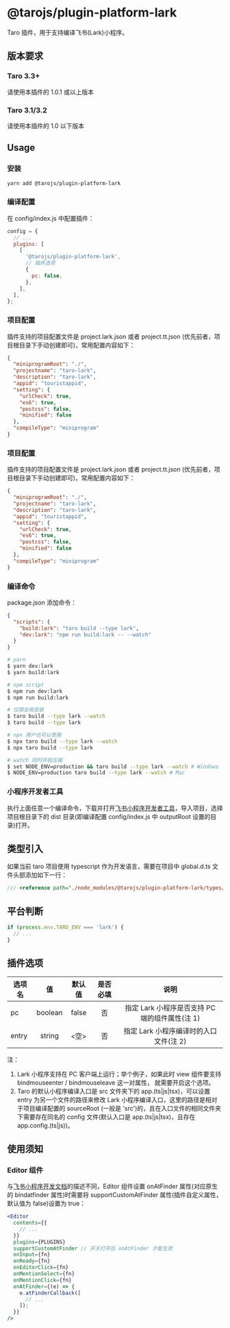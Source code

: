 # @tarojs/plugin-platform-lark

Taro 插件，用于支持编译飞书(Lark)小程序。

## 版本要求

### Taro 3.3+

请使用本插件的 1.0.1 或以上版本

### Taro 3.1/3.2

请使用本插件的 1.0 以下版本

## Usage

### 安装

```bash
yarn add @tarojs/plugin-platform-lark
```

### 编译配置

在 config/index.js 中配置插件：

```js
config = {
  // ...
  plugins: [
    [
      '@tarojs/plugin-platform-lark',
      // 插件选项
      {
        pc: false,
      },
    ],
  ],
};
```

### 项目配置

插件支持的项目配置文件是 project.lark.json 或者 project.tt.json (优先前者，项目根目录下手动创建即可)，常用配置内容如下：

```json
{
  "miniprogramRoot": "./",
  "projectname": "taro-lark",
  "description": "taro-lark",
  "appid": "touristappid",
  "setting": {
    "urlCheck": true,
    "es6": true,
    "postcss": false,
    "minified": false
  },
  "compileType": "miniprogram"
}
```

### 项目配置

插件支持的项目配置文件是 project.lark.json 或者 project.tt.json (优先前者，项目根目录下手动创建即可)，常用配置内容如下：

```json
{
  "miniprogramRoot": "./",
  "projectname": "taro-lark",
  "description": "taro-lark",
  "appid": "touristappid",
  "setting": {
    "urlCheck": true,
    "es6": true,
    "postcss": false,
    "minified": false
  },
  "compileType": "miniprogram"
}

```

### 编译命令

package.json 添加命令：

```json
{
  "scripts": {
    "build:lark": "taro build --type lark",
    "dev:lark": "npm run build:lark -- --watch"
  }
}
```

```bash
# yarn
$ yarn dev:lark
$ yarn build:lark

# npm script
$ npm run dev:lark
$ npm run build:lark

# 仅限全局安装
$ taro build --type lark --watch
$ taro build --type lark

# npx 用户也可以使用
$ npx taro build --type lark --watch
$ npx taro build --type lark

# watch 同时开启压缩
$ set NODE_ENV=production && taro build --type lark --watch # Windows
$ NODE_ENV=production taro build --type lark --watch # Mac
```

### 小程序开发者工具

执行上面任意一个编译命令，下载并打开[飞书小程序开发者工具](https://open.feishu.cn/document/uYjL24iN/ucDOzYjL3gzM24yN4MjN?lang=zh-CN)，导入项目，选择项目根目录下的 dist 目录(即编译配置 config/index.js 中 outputRoot 设置的目录)打开。

## 类型引入

如果当前 taro 项目使用 typescript 作为开发语言，需要在项目中 global.d.ts 文件头部添加如下一行：

```ts
/// <reference path="./node_modules/@tarojs/plugin-platform-lark/types/shims-lark.d.ts" />
```

## 平台判断

```js
if (process.env.TARO_ENV === 'lark') {
  // ...
}
```

## 插件选项

| 选项名 |   值    | 默认值 | 是否必填 |                      说明                      |
| ------ | :-----: | :----: | :------: | :--------------------------------------------: |
| pc     | boolean | false  |    否    | 指定 Lark 小程序是否支持 PC 端的组件属性(注 1) |
| entry  | string  |  <空>  |    否    |     指定 Lark 小程序编译时的入口文件(注 2)     |

注：

1. Lark 小程序支持在 PC 客户端上运行；举个例子，如果此时 view 组件要支持 bindmouseenter / bindmouseleave 这一对属性， 就需要开启这个选项。
2. Taro 的默认小程序编译入口是 src 文件夹下的 app.(ts|js|tsx)，可以设置 entry 为另一个文件的路径来修改 Lark 小程序编译入口，这里的路径是相对于项目编译配置的 sourceRoot (一般是 'src')的，且在入口文件的相同文件夹下需要存在同名的 config 文件(默认入口是 app.(ts|js|tsx)，且存在 app.config.(ts|js))。

## 使用须知

### Editor 组件

与[飞书小程序开发文档](https://open.feishu.cn/document/uYjL24iN/uMTM4QjLzEDO04yMxgDN)的描述不同，Editor 组件设置 onAtFinder 属性(对应原生的 bindatfinder 属性)时需要将 supportCustomAtFinder 属性(插件自定义属性，默认值为 false)设置为 true：

```jsx
<Editor
  contents={{
    // ...
  }}
  plugins={PLUGINS}
  supportCustomAtFinder // 开关打开后 onAtFinder 才能生效
  onInput={fn}
  onReady={fn}
  onEditorClick={fn}
  onMentionSelect={fn}
  onMentionClick={fn}
  onAtFinder={(e) => {
    e.atFinderCallback([
      // ...
    ]);
  }}
/>
```
